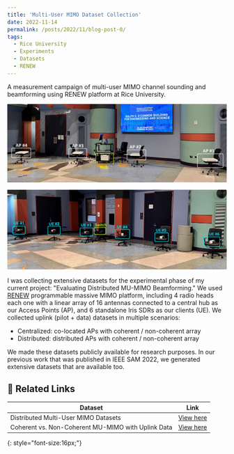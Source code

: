 ```yaml
---
title: 'Multi-User MIMO Dataset Collection'
date: 2022-11-14
permalink: /posts/2022/11/blog-post-0/
tags:
  - Rice University
  - Experiments
  - Datasets
  - RENEW
---
```


A measurement campaign of multi-user MIMO channel sounding and beamforming using RENEW platform at Rice University.

![AP Configuration](/images/my_images/experiments_APs.jpg "APs")

![User Configuration](/images/my_images/experiments_UEs.jpg "Users")


I was collecting extensive datasets for the experimental phase of my current project: "Evaluating Distributed MU-MIMO Beamforming." We used [RENEW](https://lnkd.in/gg-QWuZ9) programmable massive MIMO platform, including 4 radio heads each one with a linear array of 16 antennas connected to a central hub as our Access Points (AP), and 6 standalone Iris SDRs as our clients (UE).
We collected uplink (pilot + data) datasets in multiple scenarios:
- Centralized: co-located APs with coherent / non-coherent array
- Distributed: distributed APs with coherent / non-coherent array

We made these datasets publicly available for research purposes.
In our previous work that was published in IEEE SAM 2022, we generated extensive datasets that are available too.

## 🔗 Related Links

| Dataset | Link |
|---------|------|
| Distributed Multi-User MIMO Datasets | [View here](https://renew.rice.edu/dataset-distributed.html) |
| Coherent vs. Non-Coherent MU-MIMO with Uplink Data | [View here](https://renew.rice.edu/dataset-cfo.html) |
{: style="font-size:16px;"}

